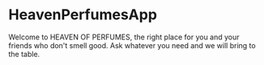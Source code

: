 # HeavenPerfumesApp
Welcome to HEAVEN OF PERFUMES, the right place for you and your friends who don't smell good. Ask whatever you need and we will bring to the table.
